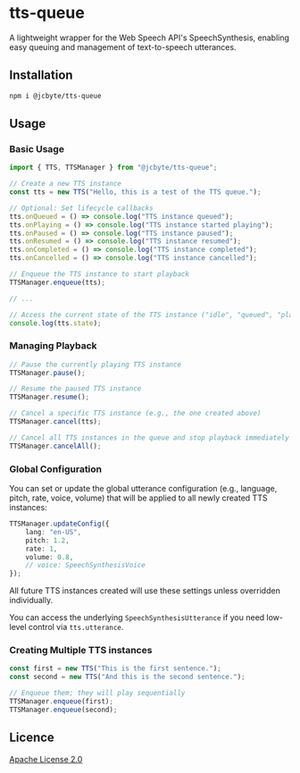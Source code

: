 # tts-queue

A lightweight wrapper for the Web Speech API's SpeechSynthesis, enabling easy queuing and management of text-to-speech utterances.

## Installation

```bash
npm i @jcbyte/tts-queue
```

## Usage

### Basic Usage

```ts
import { TTS, TTSManager } from "@jcbyte/tts-queue";

// Create a new TTS instance
const tts = new TTS("Hello, this is a test of the TTS queue.");

// Optional: Set lifecycle callbacks
tts.onQueued = () => console.log("TTS instance queued");
tts.onPlaying = () => console.log("TTS instance started playing");
tts.onPaused = () => console.log("TTS instance paused");
tts.onResumed = () => console.log("TTS instance resumed");
tts.onCompleted = () => console.log("TTS instance completed");
tts.onCancelled = () => console.log("TTS instance cancelled");

// Enqueue the TTS instance to start playback
TTSManager.enqueue(tts);

// ...

// Access the current state of the TTS instance ("idle", "queued", "playing", etc.)
console.log(tts.state);
```

### Managing Playback

```ts
// Pause the currently playing TTS instance
TTSManager.pause();

// Resume the paused TTS instance
TTSManager.resume();

// Cancel a specific TTS instance (e.g., the one created above)
TTSManager.cancel(tts);

// Cancel all TTS instances in the queue and stop playback immediately
TTSManager.cancelAll();
```

### Global Configuration

You can set or update the global utterance configuration (e.g., language, pitch, rate, voice, volume) that will be applied to all newly created TTS instances:

```ts
TTSManager.updateConfig({
	lang: "en-US",
	pitch: 1.2,
	rate: 1,
	volume: 0.8,
	// voice: SpeechSynthesisVoice
});
```

All future TTS instances created will use these settings unless overridden individually.

You can access the underlying `SpeechSynthesisUtterance` if you need low-level control via `tts.utterance`.

### Creating Multiple TTS instances

```ts
const first = new TTS("This is the first sentence.");
const second = new TTS("And this is the second sentence.");

// Enqueue them; they will play sequentially
TTSManager.enqueue(first);
TTSManager.enqueue(second);
```

## Licence

[Apache License 2.0](LICENSE)
